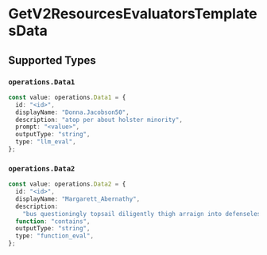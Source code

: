 # GetV2ResourcesEvaluatorsTemplatesData


## Supported Types

### `operations.Data1`

```typescript
const value: operations.Data1 = {
  id: "<id>",
  displayName: "Donna.Jacobson50",
  description: "atop per about holster minority",
  prompt: "<value>",
  outputType: "string",
  type: "llm_eval",
};
```

### `operations.Data2`

```typescript
const value: operations.Data2 = {
  id: "<id>",
  displayName: "Margarett_Abernathy",
  description:
    "bus questioningly topsail diligently thigh arraign into defenseless geez burgeon",
  function: "contains",
  outputType: "string",
  type: "function_eval",
};
```

